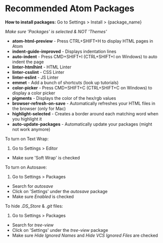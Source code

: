 # Recommended Atom Packages

**How to install packages:** Go to Settings > Install > {package_name}

*Make sure 'Packages' is selected & NOT 'Themes'*

* **atom-html-preview** - Press CTRL+SHIFT+H to display HTML pages in Atom
* **indent-guide-improved** - Displays indentation lines
* **auto-indent** - Press CMD+SHIFT+I (CTRL+SHIFT+I on Windows) to auto indent the page
* **linter-htmlhint** - HTML Linter
* **linter-csslint** - CSS Linter
* **linter-eslint** - JS Linter
* **emmet** - Add a bunch of shortcuts (look up tutorials)
* **color-picker** - Press CMD+SHIFT+C (CTRL+SHIFT+C on Windows) to display a color picker
* **pigments** - Displays the color of the hex/rgb values
* **browser-refresh-on-save** - Automatically refreshes your HTML files in the browser (only for Mac)
* **highlight-selected** - Creates a border around each matching word when you highlight it
* **auto-update-packages** - Automatically update your packages (might not work anymore)

To turn on Text Wrap:

1. Go to Settings > Editor
* Make sure 'Soft Wrap' is checked

To turn on Autosave:

1. Go to Settings > Packages
* Search for *autosave*
* Click on 'Settings' under the *autosave* package
* Make sure *Enabled* is checked

To hide *.DS_Store* & *.git* files:

1. Go to Settings > Packages
* Search for *tree-view*
* Click on 'Settings' under the *tree-view* package
* Make sure *Hide Ignored Names* and *Hide VCS Ignored Files* are checked
